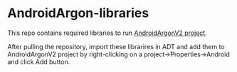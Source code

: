 AndroidArgon-libraries
======================

This repo contains required libraries to run [AndroidArgonV2 project](https://github.com/pkwiecien/AndroidArgonV2).

After pulling the repository, import these librarires in ADT and add them to AndroidArgonV2 project by right-clicking on a project->Properties->Android and click Add button.
